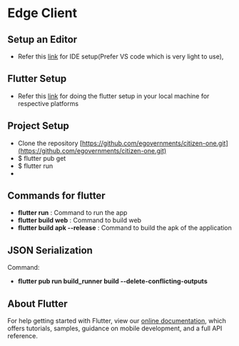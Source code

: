 # Edge Client

## Setup an Editor
- Refer this [link](https://docs.flutter.dev/get-started/editor) for IDE setup(Prefer VS code which is very light to use), 

## Flutter Setup 
- Refer this [link](https://docs.flutter.dev/get-started/install) for doing the flutter setup in your local machine for respective platforms 

## Project Setup
- Clone the repository [https://github.com/egovernments/citizen-one.git](https://github.com/egovernments/citizen-one.git)
- $ flutter pub get
- $ flutter run
- 
## Commands for flutter
- **flutter run** : Command to run the app 
- **flutter build web** : Command to build web 
- **flutter build apk --release** : Command to build the apk of the application

## JSON Serialization
Command: 
- **flutter pub run build_runner build --delete-conflicting-outputs** 

## About Flutter
For help getting started with Flutter, view our
[online documentation](https://flutter.dev/docs), which offers tutorials,
samples, guidance on mobile development, and a full API reference.
